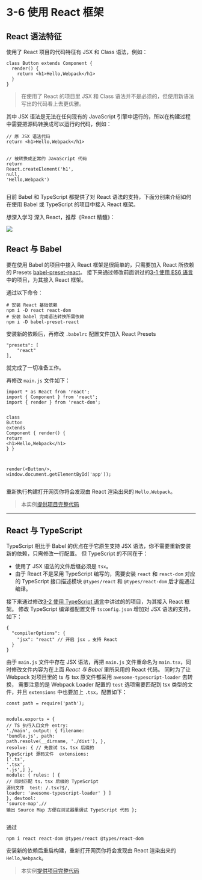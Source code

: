 <h1 id="3-6-使用-react-框架">3-6 使用 React 框架</h1>
<h2 id="react-语法特征">React 语法特征</h2>
<p>使用了 React 项目的代码特征有 JSX 和 Class 语法，例如：</p>
<pre><code class="lang-jsx"><span class="hljs-class"><span class="hljs-keyword">class</span> <span class="hljs-title">Button</span> <span class="hljs-keyword">extends</span> <span class="hljs-title">Component</span> </span>{
  render() {
    <span class="hljs-keyword">return</span> <span class="xml"><span class="hljs-tag">&lt;<span class="hljs-name">h1</span>&gt;</span>Hello,Webpack<span class="hljs-tag">&lt;/<span class="hljs-name">h1</span>&gt;</span></span>
  }
}
</code></pre>
<blockquote>
<p>在使用了 React 的项目里 JSX 和 Class 语法并不是必须的，但使用新语法写出的代码看上去更优雅。</p>
</blockquote>
<p>其中 JSX 语法是无法在任何现有的 JavaScript 引擎中运行的，所以在构建过程中需要把源码转换成可以运行的代码，例如：</p>
<pre><code class="lang-jsx"><span class="hljs-comment">// 原 JSX 语法代码</span>
<span class="hljs-keyword">return</span> <span class="xml"><span class="hljs-tag">&lt;<span class="hljs-name">h1</span>&gt;</span>Hello,Webpack<span class="hljs-tag">&lt;/<span class="hljs-name">h1</span>&gt;</span></span>

<span class="hljs-comment">// 被转换成正常的 JavaScript 代码</span>
<span class="hljs-keyword">return</span> React.createElement(<span class="hljs-string">&apos;h1&apos;</span>, <span class="hljs-literal">null</span>, <span class="hljs-string">&apos;Hello,Webpack&apos;</span>)
</code></pre>
<p>目前 Babel 和 TypeScript 都提供了对 React 语法的支持，下面分别来介绍如何在使用 Babel 或 TypeScript 的项目中接入 React 框架。</p>
<p></p><p>想深入学习 深入 React，推荐《React 精髓》：</p>
<a href="http://union-click.jd.com/jdc?d=NLTvYa" target="_blank">
<img src="http://img11.360buyimg.com/n1/jfs/t2935/9/345124300/315949/c3e6ecc1/57568847Ndcfccba0.jpg">
</a><p></p>
<h2 id="react-与-babel">React 与 Babel</h2>
<p>要在使用 Babel 的项目中接入 React 框架是很简单的，只需要加入 React 所依赖的 Presets <a href="https://babeljs.io/docs/plugins/preset-react/" target="_blank">babel-preset-react</a>。
接下来通过修改前面讲过的<a href="3-1使用ES6语言.html">3-1 使用 ES6 语言</a>中的项目，为其接入 React 框架。</p>
<p>通过以下命令：</p>
<pre><code class="lang-bash"><span class="hljs-comment"># 安装 React 基础依赖</span>
npm i -D react react-dom
<span class="hljs-comment"># 安装 babel 完成语法转换所需依赖</span>
npm i -D babel-preset-react
</code></pre>
<p>安装新的依赖后，再修改 <code>.babelrc</code> 配置文件加入 React Presets</p>
<pre><code class="lang-json"><span class="hljs-string">&quot;presets&quot;</span>: [
    <span class="hljs-string">&quot;react&quot;</span>
],
</code></pre>
<p>就完成了一切准备工作。</p>
<p>再修改 <code>main.js</code> 文件如下：</p>
<pre><code class="lang-jsx"><span class="hljs-keyword">import</span> * <span class="hljs-keyword">as</span> React <span class="hljs-keyword">from</span> <span class="hljs-string">&apos;react&apos;</span>;
<span class="hljs-keyword">import</span> { Component } <span class="hljs-keyword">from</span> <span class="hljs-string">&apos;react&apos;</span>;
<span class="hljs-keyword">import</span> { render } <span class="hljs-keyword">from</span> <span class="hljs-string">&apos;react-dom&apos;</span>;

<span class="hljs-class"><span class="hljs-keyword">class</span> <span class="hljs-title">Button</span> <span class="hljs-keyword">extends</span> <span class="hljs-title">Component</span> </span>{
  render() {
    <span class="hljs-keyword">return</span> <span class="xml"><span class="hljs-tag">&lt;<span class="hljs-name">h1</span>&gt;</span>Hello,Webpack<span class="hljs-tag">&lt;/<span class="hljs-name">h1</span>&gt;</span></span>
  }
}

render(<span class="xml"><span class="hljs-tag">&lt;<span class="hljs-name">Button</span>/&gt;</span></span>, <span class="hljs-built_in">window</span>.document.getElementById(<span class="hljs-string">&apos;app&apos;</span>));
</code></pre>
<p>重新执行构建打开网页你将会发现由 React 渲染出来的 <code>Hello,Webpack</code>。</p>
<blockquote>
<p>本实例<a href="http://webpack.wuhaolin.cn/3-6使用React框架Babel.zip" target="_blank">提供项目完整代码</a></p>
</blockquote>
<hr>
<h2 id="react-与-typescript">React 与 TypeScript</h2>
<p>TypeScript 相比于 Babel 的优点在于它原生支持 JSX 语法，你不需要重新安装新的依赖，只需修改一行配置。
但 TypeScript 的不同在于：</p>
<ul>
<li>使用了 JSX 语法的文件后缀必须是 <code>tsx</code>。</li>
<li>由于 React 不是采用 TypeScript 编写的，需要安装 <code>react</code> 和 <code>react-dom</code> 对应的 TypeScript 接口描述模块 <code>@types/react</code> 和 <code>@types/react-dom</code> 后才能通过编译。</li>
</ul>
<p>接下来通过修改<a href="3-2使用TypeScript语言.html">3-2 使用 TypeScript 语言</a>中讲过的的项目，为其接入 React 框架。
修改 TypeScript 编译器配置文件 <code>tsconfig.json</code> 增加对 JSX 语法的支持，如下：</p>
<pre><code class="lang-js">{
  <span class="hljs-string">&quot;compilerOptions&quot;</span>: {
    <span class="hljs-string">&quot;jsx&quot;</span>: <span class="hljs-string">&quot;react&quot;</span> <span class="hljs-comment">// 开启 jsx ，支持 React</span>
  }
}
</code></pre>
<p>由于 <code>main.js</code> 文件中存在 JSX 语法，再把 <code>main.js</code> 文件重命名为 <code>main.tsx</code>，同时修改文件内容为在上面 <em>React 与 Babel</em> 里所采用的 React 代码。
同时为了让 Webpack 对项目里的 ts 与 tsx 原文件都采用 <code>awesome-typescript-loader</code> 去转换，
需要注意的是 Webpack Loader 配置的 <code>test</code> 选项需要匹配到 tsx 类型的文件，并且 <code>extensions</code> 中也要加上 <code>.tsx</code>，配置如下：</p>
<pre><code class="lang-js"><span class="hljs-keyword">const</span> path = <span class="hljs-built_in">require</span>(<span class="hljs-string">&apos;path&apos;</span>);

<span class="hljs-built_in">module</span>.exports = {
  <span class="hljs-comment">// TS 执行入口文件</span>
  entry: <span class="hljs-string">&apos;./main&apos;</span>,
  output: {
    filename: <span class="hljs-string">&apos;bundle.js&apos;</span>,
    path: path.resolve(__dirname, <span class="hljs-string">&apos;./dist&apos;</span>),
  },
  resolve: {
    <span class="hljs-comment">// 先尝试 ts，tsx 后缀的 TypeScript 源码文件 </span>
    extensions: [<span class="hljs-string">&apos;.ts&apos;</span>, <span class="hljs-string">&apos;.tsx&apos;</span>, <span class="hljs-string">&apos;.js&apos;</span>,] 
  },
  <span class="hljs-built_in">module</span>: {
    rules: [
      {
        <span class="hljs-comment">// 同时匹配 ts，tsx 后缀的 TypeScript 源码文件 </span>
        test: <span class="hljs-regexp">/\.tsx?$/</span>,
        loader: <span class="hljs-string">&apos;awesome-typescript-loader&apos;</span>
      }
    ]
  },
  devtool: <span class="hljs-string">&apos;source-map&apos;</span>,<span class="hljs-comment">// 输出 Source Map 方便在浏览器里调试 TypeScript 代码</span>
};
</code></pre>
<p>通过</p>
<pre><code class="lang-bash">npm i react react-dom @types/react @types/react-dom
</code></pre>
<p>安装新的依赖后重启构建，重新打开网页你将会发现由 React 渲染出来的 <code>Hello,Webpack</code>。</p>
<blockquote>
<p>本实例<a href="http://webpack.wuhaolin.cn/3-6使用React框架TypeScript.zip" target="_blank">提供项目完整代码</a></p>
</blockquote>

                                
                                